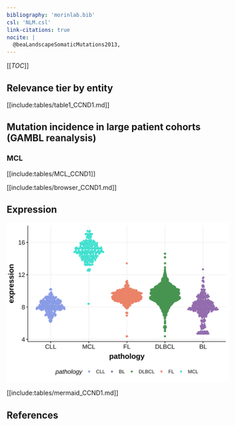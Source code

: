 ```yaml
---
bibliography: 'morinlab.bib'
csl: 'NLM.csl'
link-citations: true
nocite: |
  @beaLandscapeSomaticMutations2013, 
---
```

[[_TOC_]]


## Relevance tier by entity

[[include:tables/table1_CCND1.md]]

## Mutation incidence in large patient cohorts (GAMBL reanalysis)

### MCL
[[include:tables/MCL_CCND1]]

<!---
## Mutation pattern and selective pressure estimates

[[include:tables/dnds_CCND1]]
-->

[[include:tables/browser_CCND1.md]]

## Expression
![](images/gene_expression/CCND1_by_pathology.svg)
<!-- ORIGIN: beaLandscapeSomaticMutations2013 -->
<!-- MCL: beaLandscapeSomaticMutations2013 -->

[[include:tables/mermaid_CCND1.md]]

## References
